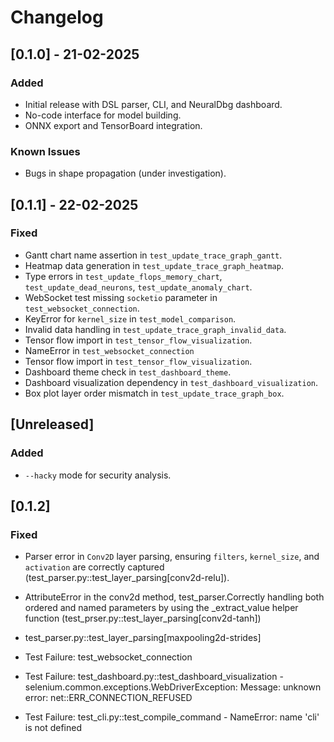 # Changelog

## [0.1.0] - 21-02-2025

### Added

- Initial release with DSL parser, CLI, and NeuralDbg dashboard.
- No-code interface for model building.
- ONNX export and TensorBoard integration.
  
### Known Issues

- Bugs in shape propagation (under investigation).

## [0.1.1] - 22-02-2025

### Fixed

- Gantt chart name assertion in `test_update_trace_graph_gantt`.
- Heatmap data generation in `test_update_trace_graph_heatmap`.
- Type errors in `test_update_flops_memory_chart`, `test_update_dead_neurons`, `test_update_anomaly_chart`.
- WebSocket test missing `socketio` parameter in `test_websocket_connection`.
- KeyError for `kernel_size` in `test_model_comparison`.
- Invalid data handling in `test_update_trace_graph_invalid_data`.
- Tensor flow import in `test_tensor_flow_visualization`.
- NameError in `test_websocket_connection`
- Tensor flow import in `test_tensor_flow_visualization`.
- Dashboard theme check in `test_dashboard_theme`.
- Dashboard visualization dependency in `test_dashboard_visualization`.
- Box plot layer order mismatch in `test_update_trace_graph_box`.

## [Unreleased]

### Added

- `--hacky` mode for security analysis.

## [0.1.2] 

### Fixed

- Parser error in `Conv2D` layer parsing, ensuring `filters`, `kernel_size`, and `activation` are correctly captured (test_parser.py::test_layer_parsing[conv2d-relu]).

- AttributeError in the conv2d method, test_parser.Correctly handling both ordered and named parameters by using the _extract_value helper function (test_prser.py::test_layer_parsing[conv2d-tanh])

- test_parser.py::test_layer_parsing[maxpooling2d-strides]

- Test Failure: test_websocket_connection 

- Test Failure: test_dashboard.py::test_dashboard_visualization - selenium.common.exceptions.WebDriverException: Message: unknown error: net::ERR_CONNECTION_REFUSED
- Test Failure: test_cli.py::test_compile_command - NameError: name 'cli' is not defined